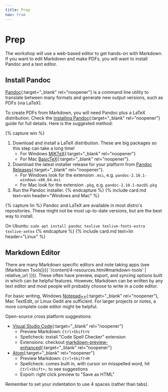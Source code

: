 ```yaml
---
title: Prep
nav: true
--- 
```


# Prep

The workshop will use a web-based editor to get hands-on with Markdown.
If you want to edit Markdown and make PDFs, you will want to install Pandoc and a text editor. 

## Install Pandoc

[Pandoc](https://pandoc.org/){:target="_blank" rel="noopener"} is a command line utility to translate between many formats and generate new output versions, such as PDFs (via LaTeX).

To create PDFs from Markdown, you will need Pandoc plus a LaTeX distribution.
Check the [Installing Pandoc](https://pandoc.org/installing.html){:target="_blank" rel="noopener"} guide for full details. 
Here is the suggested method:

{% capture win %}
1. Download and install a LaTeX distribution. These are big packages so this step can take a long time!
    - For Windows [MiKTeX](https://miktex.org/download){:target="_blank" rel="noopener"}
    - For Mac [BasicTeX](http://www.tug.org/mactex/morepackages.html){:target="_blank" rel="noopener"}.
2. Download the latest installer release for your platform from [Pandoc Releases](https://github.com/jgm/pandoc/releases){:target="_blank" rel="noopener"}. 
    - For Windows look for the extension `.msi`, e.g. `pandoc-2.10.1-windows-x86_64.msi`
    - For Mac look for the extension `.pkg`, e.g. `pandoc-2.10.1-macOS.pkg`
3. Run the Pandoc installer.
{% endcapture %}
{% include card.md text=win header="Windows and Mac" %}

{% capture lin %}
Pandoc and LaTeX are available in most distro's repositories. 
These might not be most up-to-date versions, but are the best way to install. 

On Ubuntu: `sudo apt install pandoc texlive texlive-fonts-extra texlive-xetex`
{% endcapture %}
{% include card.md text=lin header="Linux" %}

## Markdown Editor

There are many Markdown specific editors and note taking apps (see [Markdown Tools]({{ '/content/4-resources.html#markdown-tools' | relative_url }})).
These often have preview, export, and syncing options built in which can be helpful features. 
However, Markdown can be written by any text editor and most people will probably choose to write in a code editor.

For basic writing, Windows [Notepad++](https://notepad-plus-plus.org/){:target="_blank" rel="noopener"}, Mac TextEdit, or Linux Gedit are sufficient.
For larger projects or notes, a more complete code editor might be helpful.

Open-source cross platform suggestions:

- [Visual Studio Code](https://code.visualstudio.com/){:target="_blank" rel="noopener"} 
    - Preview Markdown: `Ctrl+Shift+V` 
    - Spellcheck: install "Code Spell Checker" extension
    - Extensions: checkout [markdown-preview-enhanced](https://github.com/shd101wyy/markdown-preview-enhanced){:target="_blank" rel="noopener"}
- [Atom](https://atom.io/){:target="_blank" rel="noopener"} 
    - Preview Markdown: `Ctrl+Shift+M` 
    - Spellcheck: comes built in, with cursor on misspelled word, hit `Ctrl+Shift+;` to see suggestions
    - Export: right click preview to "Save as HTML"

Remember to set your indentation to use 4 spaces (rather than tabs).
